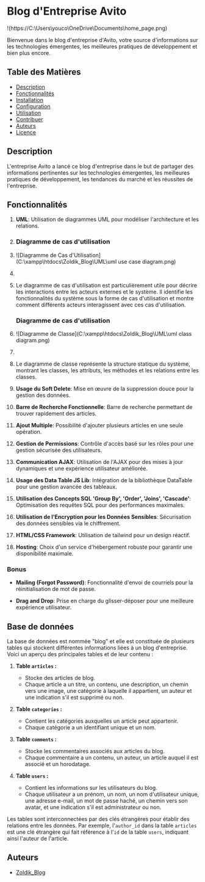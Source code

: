 # Blog d'Entreprise Avito

!(https://C:\Users\youco\OneDrive\Documents\home_page.png)

Bienvenue dans le blog d'entreprise d'Avito, votre source d'informations sur les technologies émergentes, les meilleures pratiques de développement et bien plus encore.

## Table des Matières

- [Description](#description)
- [Fonctionnalités](#fonctionnalités)
- [Installation](#installation)
- [Configuration](#configuration)
- [Utilisation](#utilisation)
- [Contribuer](#contribuer)
- [Auteurs](#auteurs)
- [Licence](#licence)

## Description

L'entreprise Avito a lancé ce blog d'entreprise dans le but de partager des informations pertinentes sur les technologies émergentes, les meilleures pratiques de développement, les tendances du marché et les réussites de l'entreprise.

## Fonctionnalités

1. **UML**: Utilisation de diagrammes UML pour modéliser l'architecture et les relations.

2. ### Diagramme de cas d'utilisation

3.  ![Diagramme de Cas d'Utilisation](C:\xampp\htdocs\Zoldik_Blog\UML\uml use case diagram.png)
4. 
5. Le diagramme de cas d'utilisation est particulièrement utile pour décrire les interactions entre les acteurs externes et le système. Il identifie les fonctionnalités du système sous la forme de cas d'utilisation et montre comment différents acteurs interagissent avec ces cas d'utilisation.

   ### Diagramme de cas d'utilisation

3.  ![Diagramme de Classe](C:\xampp\htdocs\Zoldik_Blog\UML\uml class diagram.png)
4. 
5. Le diagramme de classe représente la structure statique du système, montrant les classes, les attributs, les méthodes et les relations entre les classes.

6. **Usage du Soft Delete**: Mise en œuvre de la suppression douce pour la gestion des données.

7. **Barre de Recherche Fonctionnelle**: Barre de recherche permettant de trouver rapidement des articles.

8. **Ajout Multiple**: Possibilité d'ajouter plusieurs articles en une seule opération.

9. **Gestion de Permissions**: Contrôle d'accès basé sur les rôles pour une gestion sécurisée des utilisateurs.

10. **Communication AJAX**: Utilisation de l'AJAX pour des mises à jour dynamiques et une expérience utilisateur améliorée.

11. **Usage des Data Table JS Lib**: Intégration de la bibliothèque DataTable pour une gestion avancée des tableaux.

12. **Utilisation des Concepts SQL 'Group By', 'Order', 'Joins', 'Cascade'**: Optimisation des requêtes SQL pour des performances maximales.

13. **Utilisation de l'Encryption pour les Données Sensibles**: Sécurisation des données sensibles via le chiffrement.

14. **HTML/CSS Framework**: Utilisation de tailwind pour un design réactif.

15. **Hosting**: Choix d'un service d'hébergement robuste pour garantir une disponibilité maximale.

### Bonus

- **Mailing (Forgot Password)**: Fonctionnalité d'envoi de courriels pour la réinitialisation de mot de passe.

- **Drag and Drop**: Prise en charge du glisser-déposer pour une meilleure expérience utilisateur.


## Base de données

La base de données est nommée "blog" et elle est constituée de plusieurs tables qui stockent différentes informations liées à un blog d'entreprise. Voici un aperçu des principales tables et de leur contenu :

1. **Table `articles` :**
   - Stocke des articles de blog.
   - Chaque article a un titre, un contenu, une description, un chemin vers une image, une catégorie à laquelle il appartient, un auteur et une indication s'il est supprimé ou non.

2. **Table `categories` :**
   - Contient les catégories auxquelles un article peut appartenir.
   - Chaque catégorie a un identifiant unique et un nom.

3. **Table `comments` :**
   - Stocke les commentaires associés aux articles du blog.
   - Chaque commentaire a un contenu, un auteur, un article auquel il est associé et un horodatage.

4. **Table `users` :**
   - Contient les informations sur les utilisateurs du blog.
   - Chaque utilisateur a un prénom, un nom, un nom d'utilisateur unique, une adresse e-mail, un mot de passe haché, un chemin vers son avatar, et une indication s'il est administrateur ou non.

Les tables sont interconnectées par des clés étrangères pour établir des relations entre les données. Par exemple, l'`author_id` dans la table `articles` est une clé étrangère qui fait référence à l'`id` de la table `users`, indiquant ainsi l'auteur de l'article.

## Auteurs

- [Zoldik_Blog](https://github.com/Youcode-Classe-E-2023-2024/Zoldik_Blog)
